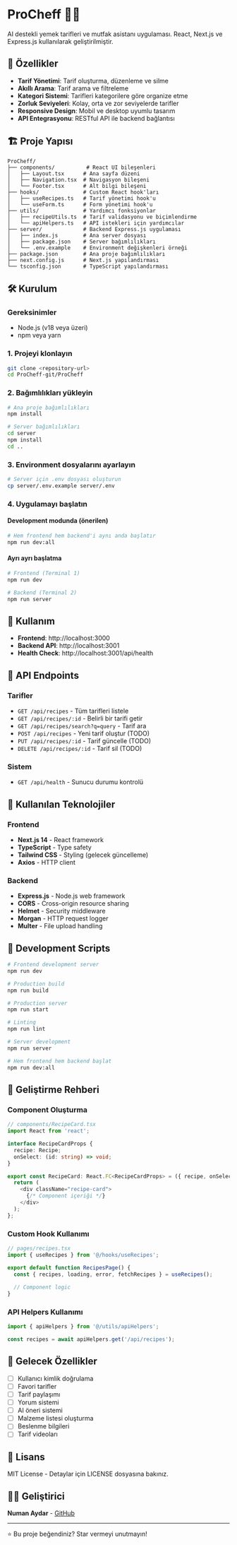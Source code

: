 # ProCheff 👨‍🍳

AI destekli yemek tarifleri ve mutfak asistanı uygulaması. React, Next.js ve Express.js kullanılarak geliştirilmiştir.

## 🚀 Özellikler

- **Tarif Yönetimi**: Tarif oluşturma, düzenleme ve silme
- **Akıllı Arama**: Tarif arama ve filtreleme
- **Kategori Sistemi**: Tarifleri kategorilere göre organize etme
- **Zorluk Seviyeleri**: Kolay, orta ve zor seviyelerde tarifler
- **Responsive Design**: Mobil ve desktop uyumlu tasarım
- **API Entegrasyonu**: RESTful API ile backend bağlantısı

## 🏗️ Proje Yapısı

```
ProCheff/
├── components/          # React UI bileşenleri
│   ├── Layout.tsx      # Ana sayfa düzeni
│   ├── Navigation.tsx  # Navigasyon bileşeni
│   └── Footer.tsx      # Alt bilgi bileşeni
├── hooks/              # Custom React hook'ları
│   ├── useRecipes.ts   # Tarif yönetimi hook'u
│   └── useForm.ts      # Form yönetimi hook'u
├── utils/              # Yardımcı fonksiyonlar
│   ├── recipeUtils.ts  # Tarif validasyonu ve biçimlendirme
│   └── apiHelpers.ts   # API istekleri için yardımcılar
├── server/             # Backend Express.js uygulaması
│   ├── index.js        # Ana server dosyası
│   ├── package.json    # Server bağımlılıkları
│   └── .env.example    # Environment değişkenleri örneği
├── package.json        # Ana proje bağımlılıkları
├── next.config.js      # Next.js yapılandırması
└── tsconfig.json       # TypeScript yapılandırması
```

## 🛠️ Kurulum

### Gereksinimler
- Node.js (v18 veya üzeri)
- npm veya yarn

### 1. Projeyi klonlayın
```bash
git clone <repository-url>
cd ProCheff-git/ProCheff
```

### 2. Bağımlılıkları yükleyin
```bash
# Ana proje bağımlılıkları
npm install

# Server bağımlılıkları
cd server
npm install
cd ..
```

### 3. Environment dosyalarını ayarlayın
```bash
# Server için .env dosyası oluşturun
cp server/.env.example server/.env
```

### 4. Uygulamayı başlatın

#### Development modunda (önerilen)
```bash
# Hem frontend hem backend'i aynı anda başlatır
npm run dev:all
```

#### Ayrı ayrı başlatma
```bash
# Frontend (Terminal 1)
npm run dev

# Backend (Terminal 2)
npm run server
```

## 📱 Kullanım

- **Frontend**: http://localhost:3000
- **Backend API**: http://localhost:3001
- **Health Check**: http://localhost:3001/api/health

## 🎯 API Endpoints

### Tarifler
- `GET /api/recipes` - Tüm tarifleri listele
- `GET /api/recipes/:id` - Belirli bir tarifi getir
- `GET /api/recipes/search?q=query` - Tarif ara
- `POST /api/recipes` - Yeni tarif oluştur (TODO)
- `PUT /api/recipes/:id` - Tarif güncelle (TODO)
- `DELETE /api/recipes/:id` - Tarif sil (TODO)

### Sistem
- `GET /api/health` - Sunucu durumu kontrolü

## 🧰 Kullanılan Teknolojiler

### Frontend
- **Next.js 14** - React framework
- **TypeScript** - Type safety
- **Tailwind CSS** - Styling (gelecek güncelleme)
- **Axios** - HTTP client

### Backend
- **Express.js** - Node.js web framework
- **CORS** - Cross-origin resource sharing
- **Helmet** - Security middleware
- **Morgan** - HTTP request logger
- **Multer** - File upload handling

## 🔧 Development Scripts

```bash
# Frontend development server
npm run dev

# Production build
npm run build

# Production server
npm run start

# Linting
npm run lint

# Server development
npm run server

# Hem frontend hem backend başlat
npm run dev:all
```

## 📁 Geliştirme Rehberi

### Component Oluşturma
```typescript
// components/RecipeCard.tsx
import React from 'react';

interface RecipeCardProps {
  recipe: Recipe;
  onSelect: (id: string) => void;
}

export const RecipeCard: React.FC<RecipeCardProps> = ({ recipe, onSelect }) => {
  return (
    <div className="recipe-card">
      {/* Component içeriği */}
    </div>
  );
};
```

### Custom Hook Kullanımı
```typescript
// pages/recipes.tsx
import { useRecipes } from '@/hooks/useRecipes';

export default function RecipesPage() {
  const { recipes, loading, error, fetchRecipes } = useRecipes();
  
  // Component logic
}
```

### API Helpers Kullanımı
```typescript
import { apiHelpers } from '@/utils/apiHelpers';

const recipes = await apiHelpers.get('/api/recipes');
```

## 🚧 Gelecek Özellikler

- [ ] Kullanıcı kimlik doğrulama
- [ ] Favori tarifler
- [ ] Tarif paylaşımı
- [ ] Yorum sistemi
- [ ] AI öneri sistemi
- [ ] Malzeme listesi oluşturma
- [ ] Beslenme bilgileri
- [ ] Tarif videoları

## 📝 Lisans

MIT License - Detaylar için LICENSE dosyasına bakınız.

## 👨‍💻 Geliştirici

**Numan Aydar** - [GitHub](https://github.com/numanaydar)

---

⭐ Bu proje beğendiniz? Star vermeyi unutmayın!